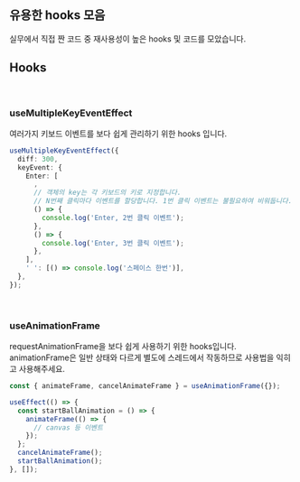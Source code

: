 ## 유용한 hooks 모음

실무에서 직접 짠 코드 중 재사용성이 높은 hooks 및 코드를 모았습니다.

## Hooks

<br />

### useMultipleKeyEventEffect

여러가지 키보드 이벤트를 보다 쉽게 관리하기 위한 hooks 입니다.

```ts
useMultipleKeyEventEffect({
  diff: 300,
  keyEvent: {
    Enter: [
      ,
      // 객체의 key는 각 키보드의 키로 지정합니다.
      // N번째 클릭마다 이벤트를 할당합니다. 1번 클릭 이벤트는 불필요하여 비워둡니다.
      () => {
        console.log('Enter, 2번 클릭 이벤트');
      },
      () => {
        console.log('Enter, 3번 클릭 이벤트');
      },
    ],
    ' ': [() => console.log('스페이스 한번')],
  },
});
```

<br />

### useAnimationFrame

requestAnimationFrame을 보다 쉽게 사용하기 위한 hooks입니다.
animationFrame은 일반 상태와 다르게 별도에 스레드에서 작동하므로 사용법을 익히고 사용해주세요.

```ts
const { animateFrame, cancelAnimateFrame } = useAnimationFrame({});

useEffect(() => {
  const startBallAnimation = () => {
    animateFrame(() => {
      // canvas 등 이벤트
    });
  };
  cancelAnimateFrame();
  startBallAnimation();
}, []);
```
